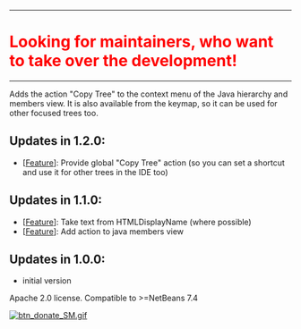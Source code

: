 <hr>
<h1 style="color: #FF0000">Looking for maintainers, who want to take over the development!</h1>
<hr>
Adds the action "Copy Tree" to the context menu of the Java hierarchy and members view. It is also available from the keymap, so it can be used for other focused trees too.

<p>
<h2>Updates in 1.2.0:</h2>
<ul>
<li>[<a href="https://github.com/markiewb/nb-copytree/issues/4">Feature</a>]: Provide global "Copy Tree" action (so you can set a shortcut and use it for other trees in the IDE too)</li>

 </ul>

<h2>Updates in 1.1.0:</h2>
<ul>
<li>[<a href="https://github.com/markiewb/nb-copytree/issues/2">Feature</a>]: Take text from HTMLDisplayName (where possible)</li>
<li>[<a href="https://github.com/markiewb/nb-copytree/issues/3">Feature</a>]: Add action to java members view</li>
 </ul>

<h2>Updates in 1.0.0:</h2>
<ul>
<li>initial version</li>
</ul>

Apache 2.0 license. Compatible to >=NetBeans 7.4
</p>
<p>
<a href="https://www.paypal.com/cgi-bin/webscr?cmd=_s-xclick&hosted_button_id=K4CMP92RZELE2"><img src="https://www.paypalobjects.com/en_US/i/btn/btn_donate_SM.gif" alt="btn_donate_SM.gif"></a>

</p>
